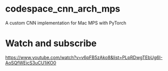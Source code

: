 # codespace_cnn_arch_mps
A custom CNN implementation for Mac MPS with PyTorch

# Watch and subscribe
https://www.youtube.com/watch?v=v6pFB5zAko8&list=PLpRDwgTEbUg6I-AoSQfWEjcS3uCU1iKO0
